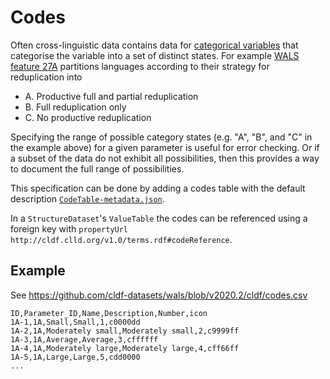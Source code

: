 # Codes

Often cross-linguistic data contains data for 
[categorical variables](https://en.wikipedia.org/wiki/Categorical_variable) that categorise the 
variable into a set of distinct states. For example [WALS feature 27A](http://wals.info/feature/27A) 
partitions languages according to their strategy for reduplication into
- A. Productive full and partial reduplication
- B. Full reduplication only
- C. No productive reduplication

Specifying the range of possible category states (e.g. "A", "B", and "C" in the example above) 
for a given parameter is useful for error checking. Or if a subset of the data do not exhibit 
all possibilities, then this provides a way to document the full range of possibilities.

This specification can be done by adding a codes table with the default description
[`CodeTable-metadata.json`](CodeTable-metadata.json).

In a `StructureDataset`'s `ValueTable` the codes can be referenced using a foreign
key with `propertyUrl` `http://cldf.clld.org/v1.0/terms.rdf#codeReference`.


## Example

See https://github.com/cldf-datasets/wals/blob/v2020.2/cldf/codes.csv

```csv
ID,Parameter_ID,Name,Description,Number,icon
1A-1,1A,Small,Small,1,c0000dd
1A-2,1A,Moderately small,Moderately small,2,c9999ff
1A-3,1A,Average,Average,3,cffffff
1A-4,1A,Moderately large,Moderately large,4,cff66ff
1A-5,1A,Large,Large,5,cdd0000
...
```
